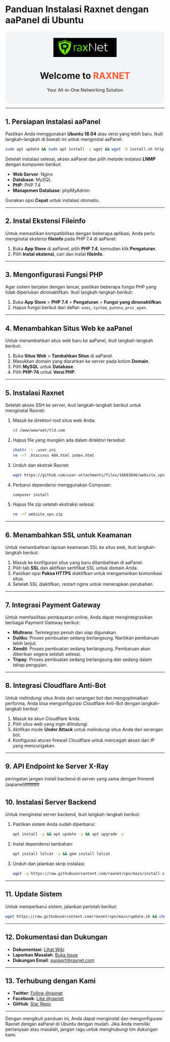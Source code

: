 
# Panduan Instalasi Raxnet dengan aaPanel di Ubuntu

<div align="center" style="padding: 20px; background-color: #f3f4f6; border-radius: 10px;">
    <img src="https://github.com/raxnet/vpn/blob/main/raxnet.png?raw=true" alt="Raxnet Logo" width="200">
    <h1>Welcome to <span style="color: #ff5733;">RAXNET</span></h1>
    <p>Your All-in-One Networking Solution</p>
</div>

---

## 1. Persiapan Instalasi aaPanel

Pastikan Anda menggunakan **Ubuntu 18.04** atau versi yang lebih baru. Ikuti langkah-langkah di bawah ini untuk menginstal aaPanel:

```bash
sudo apt update && sudo apt install -y wget && wget -O install.sh http://www.aapanel.com/script/install_6.0_en.sh && bash install.sh
```

Setelah instalasi selesai, akses aaPanel dan pilih metode instalasi **LNMP** dengan komponen berikut:

- **Web Server**: Nginx
- **Database**: MySQL
- **PHP**: PHP 7.4
- **Manajemen Database**: phpMyAdmin

Gunakan opsi **Cepat** untuk instalasi otomatis.

---

## 2. Instal Ekstensi Fileinfo

Untuk memastikan kompatibilitas dengan beberapa aplikasi, Anda perlu menginstal ekstensi **fileinfo** pada PHP 7.4 di aaPanel:

1. Buka **App Store** di aaPanel, pilih **PHP 7.4**, kemudian klik **Pengaturan**.
2. Pilih **Instal ekstensi**, cari dan instal **fileinfo**.

---

## 3. Mengonfigurasi Fungsi PHP

Agar sistem berjalan dengan lancar, pastikan beberapa fungsi PHP yang tidak diperlukan dinonaktifkan. Ikuti langkah-langkah berikut:

1. Buka **App Store** > **PHP 7.4** > **Pengaturan** > **Fungsi yang dinonaktifkan**.
2. Hapus fungsi berikut dari daftar: `exec`, `system`, `putenv`, `proc_open`.

---

## 4. Menambahkan Situs Web ke aaPanel

Untuk menambahkan situs web baru ke aaPanel, ikuti langkah-langkah berikut:

1. Buka **Situs Web** > **Tambahkan Situs** di aaPanel.
2. Masukkan domain yang diarahkan ke server pada kolom **Domain**.
3. Pilih **MySQL** untuk **Database**.
4. Pilih **PHP-74** untuk **Versi PHP**.

---

## 5. Instalasi Raxnet

Setelah akses SSH ke server, ikuti langkah-langkah berikut untuk menginstal Raxnet:

1. Masuk ke direktori root situs web Anda:
   ```bash
   cd /www/wwwroot/tld.com
   ```
2. Hapus file yang mungkin ada dalam direktori tersebut:
   ```bash
   chattr -i .user.ini
   rm -rf .htaccess 404.html index.html
   ```
3. Unduh dan ekstrak Raxnet:
   ```bash
   wget https://github.com/user-attachments/files/18683646/website_vpn_v1.zip
   ```
4. Perbarui dependensi menggunakan Composer:
   ```bash
   composer install
   ```
5. Hapus file zip setelah ekstraksi selesai:
   ```bash
   rm -rf website_vpn.zip
   ```

---

## 6. Menambahkan SSL untuk Keamanan

Untuk menambahkan lapisan keamanan SSL ke situs web, ikuti langkah-langkah berikut:

1. Masuk ke konfigurasi situs yang baru ditambahkan di aaPanel.
2. Pilih tab **SSL** dan aktifkan sertifikat SSL untuk domain Anda.
3. Pastikan opsi **Paksa HTTPS** diaktifkan untuk mengamankan komunikasi situs.
4. Setelah SSL diaktifkan, restart nginx untuk menerapkan perubahan.

---

## 7. Integrasi Payment Gateway

Untuk memfasilitasi pembayaran online, Anda dapat mengintegrasikan berbagai Payment Gateway berikut:

- **Midtrans**: Terintegrasi penuh dan siap digunakan.
- **Duitku**: Proses pembuatan sedang berlangsung. Nantikan pembaruan lebih lanjut.
- **Xendit**: Proses pembuatan sedang berlangsung. Pembaruan akan diberikan segera setelah selesai.
- **Tripay**: Proses pembuatan sedang berlangsung dan sedang dalam tahap pengujian.

---

## 8. Integrasi Cloudflare Anti-Bot

Untuk melindungi situs Anda dari serangan bot dan mengoptimalkan performa, Anda bisa mengonfigurasi Cloudflare Anti-Bot dengan langkah-langkah berikut:

1. Masuk ke akun Cloudflare Anda.
2. Pilih situs web yang ingin dilindungi.
3. Aktifkan mode **Under Attack** untuk melindungi situs Anda dari serangan bot.
4. Konfigurasi aturan firewall Cloudflare untuk mencegah akses dari IP yang mencurigakan.

---

## 9. API Endpoint ke Server X-Ray
peringatan jangan install backend di server yang sama dengan fronend (aapanel)❗❗❗❗❗❗❗❗❗❗




## 10. Instalasi Server Backend

Untuk menginstal server backend, ikuti langkah-langkah berikut:

1. Pastikan sistem Anda sudah diperbarui:
   ```bash
   apt install -y && apt update -y && apt upgrade -y
   ```
2. Instal dependensi tambahan:
   ```bash
   apt install lolcat -y && gem install lolcat
   ```
3. Unduh dan jalankan skrip instalasi:
   ```bash
   wget -q https://raw.githubusercontent.com/raxnet/vpn/main/install.sh && chmod +x install.sh && ./install.sh
   ```

---

## 11. Update Sistem

Untuk memperbarui sistem, jalankan perintah berikut:

```bash
wget https://raw.githubusercontent.com/raxnet/vpn/main/update.sh && chmod +x update.sh && ./update.sh
```

---

## 12. Dokumentasi dan Dukungan

- **Dokumentasi**: [Lihat Wiki](https://github.com/username/repo/wiki)
- **Laporkan Masalah**: [Buka Issue](https://github.com/username/repo/issues)
- **Dukungan Email**: [support@raxnet.com](mailto:support@raxnet.com)

---

## 13. Terhubung dengan Kami

- **Twitter**: [Follow @raxnet](https://twitter.com/raxnet)
- **Facebook**: [Like @raxnet](https://facebook.com/raxnet)
- **GitHub**: [Star Repo](https://github.com/username/repo)

---

Dengan mengikuti panduan ini, Anda dapat menginstal dan mengonfigurasi Raxnet dengan aaPanel di Ubuntu dengan mudah. Jika Anda memiliki pertanyaan atau masalah, jangan ragu untuk menghubungi tim dukungan kami.
